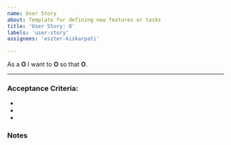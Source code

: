 ```yaml
---
name: User Story
about: Template for defining new features or tasks
title: 'User Story: O'
labels: 'user-story'
assignees: 'eszter-kiskarpati'

---
```


As a **O** 
I want to **O**
so that **O**.


---

### Acceptance Criteria:

- 
- 
-

### Notes